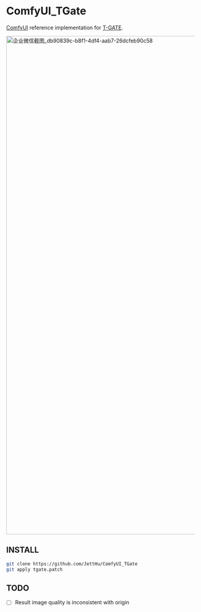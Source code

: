 # ComfyUI_TGate

[ComfyUI](https://github.com/comfyanonymous/ComfyUI) reference implementation for [T-GATE](https://github.com/HaozheLiu-ST/T-GATE).

<img width="1333" alt="企业微信截图_db90839c-b8f1-4df4-aab7-26dcfeb90c58" src="https://github.com/JettHu/ComfyUI_TGate/assets/35261585/5637e8ef-b435-4e24-9022-71b2251f4c31">

## INSTALL
```bash
git clone https://github.com/JettHu/ComfyUI_TGate
git apply tgate.patch
```

## TODO
- [ ] Result image quality is inconsistent with origin

